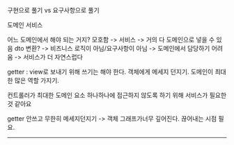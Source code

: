 구현으로 풀기 vs  요구사항으로 풀기

도메인 서비스

어느 도메인에서 해야 되는 거지? 모호함 -> 서비스 -> 거의 다 도메인으로 넣을 수 있음
dto 변환? -> 비즈니스 로직이 아님/요구사항이 아님 -> 도메인에서 담당하기 어려움 -> 서비스가 더 자연스럽다

getter : view로 보내기 위해 쓰기는 해야 한다. 객체에게 메세지 던지기.
도메인이 최대한 많은 역할 가지기.

컨트롤러가 최대한 도메인 요소 하나하나에 접근하지 않도록 하기 위해 서비스가 필요한 것 같아요

getter 안쓰고 무한히 메세지던지기 -> 객체 그래프가너무 깊어진다. 끊어내는 시점 필요.

---
